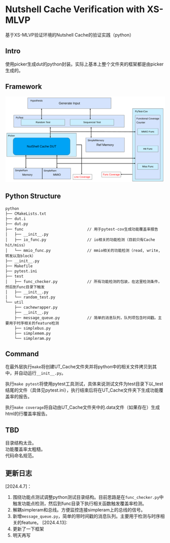 # Nutshell Cache Verification with XS-MLVP
基于XS-MLVP验证环境的Nutshell Cache的验证实践（python）

## Intro
使用picker生成dut的python封装。实际上基本上整个文件夹的框架都是由picker生成的。

## Framework
![alt text](pic/image.png)

## Python Structure
```
python
├── CMakeLists.txt
├── dut.i
├── dut.py
├── func                            // 用于pytest-cov生成功能覆盖率报告
│   ├── __init__.py
│   ├── io_func.py                  // io相关的功能检测（目前只有Cache hit/miss）
│   └── mmio_func.py                // mmio相关的功能检测（read, write, 转发以及block）
├── __init__.py
├── Makefile
├── pytest.ini
├── test
│   ├── func_checker.py             // 所有功能检测的包装，在这里检测条件，然后到func目录下触发
│   ├── __init__.py
│   └── random_test.py
└── util
    ├── cachewrapper.py
    ├── __init__.py
    ├── message_queue.py            // 简单的消息队列，队列项包含时间戳。主要用于时序相关的feature检测
    ├── simplebus.py
    ├── simplemem.py
    └── simpleram.py
```

## Command
在最外层执行`make`将创建UT_Cache文件夹并将python中的相关文件拷贝到其中，并自动运行`__init__.py`。  

执行`make pytest`将使用pytest工具测试，具体来说测试文件为test目录下以_test结尾的文件（具体见pytest.ini），执行结束后将在UT_Cache文件夹下生成功能覆盖率的报告。  

执行`make coverage`将自动由UT_Cache文件夹中的.data文件（如果存在）生成html的行覆盖率报告。  

## TBD
目录结构太丑。  
功能覆盖率太粗糙。  
代码命名规范。  

## 更新日志
[2024.4.7]：  
1. 围绕功能点测试调整python测试目录结构。目前思路是在`func_checker.py`中触发功能点检测，然后到func目录下执行相关函数触发覆盖率检测。  
2. 解耦simpleram和总线。方便监控连接simpleram上的总线的信号。  
3. 新增`message_queue.py`，简单的带时间戳的消息队列。主要用于检测与时序相关的feature。
[2024.4.13]:
1. 更新了一下框架
2. 明天再写